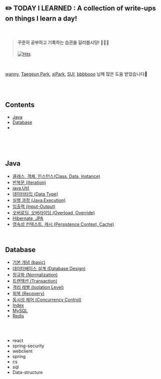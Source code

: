 ## ✏️ TODAY I LEARNED : A collection of write-ups on things I learn a day! 

<br>

> #### 꾸준히 공부하고 기록하는 습관을 길러봅시당! 🐶🐶🐶
>
> [![Hits](https://hits.seeyoufarm.com/api/count/incr/badge.svg?url=https%3A%2F%2Fgithub.com%2Fsilverpoodle%2FTIL&count_bg=%236D6B72&title_bg=%23FF90C8&icon=&icon_color=%23FF90C8&title=Hello%21&edge_flat=false)](https://hits.seeyoufarm.com)

<br>

 [wanny](https://github.com/Subak-Uncle), [Taegeun Park](https://github.com/taegeun-park), [sjPark](https://github.com/myrhymetree), [SUI](https://github.com/numerical43), [bbbbooo](https://github.com/bbbbooo) 님께 많은 도움 받았습니다💚

<br/><br/>

## Contents

- [Java](#Java)
- [Database](#Database)
- 

<br/><br/><br/>

## Java

- [클래스, 객체, 인스턴스(Class, Data, Instance)](https://github.com/silverpoodle/TIL/blob/main/java/class-object-instance.md)
- [반복문 (Iteration)](https://github.com/silverpoodle/TIL/blob/main/java/iteration.md)
- [java.Util](https://github.com/silverpoodle/TIL/blob/main/java/util.md)
- [데이터타입 (Data Type)](https://github.com/silverpoodle/TIL/blob/main/java/data-type.md)
- [실행 과정 (Java Execution)](https://github.com/silverpoodle/TIL/blob/main/java/excecution.md)
- [입출력 (Input-Output)](https://github.com/silverpoodle/TIL/blob/main/java/input-output.md)
- [오버로딩, 오버라이딩 (Overload, Override)](https://github.com/silverpoodle/TIL/blob/main/java/overload-overide.md)
- [Hibernate, JPA](https://github.com/silverpoodle/TIL/blob/main/java/hibernate.md)
- [영속성 컨텍스트, 캐시 (Persistence Context, Cache)](https://github.com/silverpoodle/TIL/blob/main/java/persistence-context.md)

<br/>

## Database

- [기본 개념 (basic)](https://github.com/silverpoodle/TIL/blob/main/database/basic.md)
- [데이터베이스 설계 (Database Design)](https://github.com/silverpoodle/TIL/blob/main/database/design.md)
- [정규화 (Normalization)](https://github.com/silverpoodle/TIL/blob/main/database/nomalization.md)
- [트랜잭션 (Transaction)](https://github.com/silverpoodle/TIL/blob/main/database/transcation.md)
- [격리 레벨 (Isolation Level)](https://github.com/silverpoodle/TIL/blob/main/database/isolation-level.md)
- [회복 (Recovery)](https://github.com/silverpoodle/TIL/blob/main/database/recovery.md)
- [동시성 제어 (Concurrency Control)](https://github.com/silverpoodle/TIL/blob/main/database/concurrency-control.md)
- [Index](https://github.com/silverpoodle/TIL/blob/main/database/index.md)
- [MySQL](https://github.com/silverpoodle/TIL/blob/main/database/mysql.md)
- [Redis](https://github.com/silverpoodle/TIL/blob/main/database/redis.md)

<br/><br/>

- react
- spring-security
- webclient
- spring
- cs
- sql
- Data-structure

### 

### 
